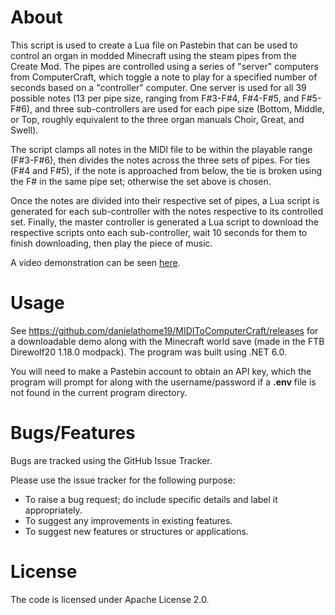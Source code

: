 # About
This script is used to create a Lua file on Pastebin that can be used to control an organ in modded Minecraft using the steam pipes from the Create Mod.
The pipes are controlled using a series of "server" computers from ComputerCraft, which toggle a note to play for a specified number of seconds based on a "controller" computer.
One server is used for all 39 possible notes (13 per pipe size, ranging from F#3-F#4, F#4-F#5, and F#5-F#6), and three sub-controllers are used for each pipe size (Bottom, Middle, or Top, roughly equivalent to the three organ manuals Choir, Great, and Swell).

The script clamps all notes in the MIDI file to be within the playable range (F#3-F#6), then divides the notes across the three sets of pipes.
For ties (F#4 and F#5), if the note is approached from below, the tie is broken using the F# in the same pipe set; otherwise the set above is chosen.

Once the notes are divided into their respective set of pipes, a Lua script is generated for each sub-controller with the notes respective to its controlled set.
Finally, the master controller is generated a Lua script to download the respective scripts onto each sub-controller, wait 10 seconds for them to finish downloading, then play the piece of music.

A video demonstration can be seen [here](https://www.youtube.com/watch?v=kaEVRs9GTrI).

# Usage
See https://github.com/danielathome19/MIDIToComputerCraft/releases for a downloadable demo along with the Minecraft world save (made in the FTB Direwolf20 1.18.0 modpack). The program was built using .NET 6.0.

You will need to make a Pastebin account to obtain an API key, which the program will prompt for along with the username/password if a **.env** file is not found in the current program directory.

# Bugs/Features
Bugs are tracked using the GitHub Issue Tracker.

Please use the issue tracker for the following purpose:
  * To raise a bug request; do include specific details and label it appropriately.
  * To suggest any improvements in existing features.
  * To suggest new features or structures or applications.

# License
The code is licensed under Apache License 2.0.
